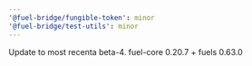 ```yaml
---
'@fuel-bridge/fungible-token': minor
'@fuel-bridge/test-utils': minor
---
```


Update to most recenta beta-4. fuel-core 0.20.7 + fuels 0.63.0
